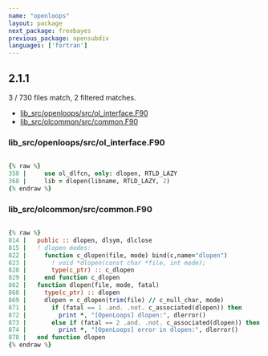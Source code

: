 ```yaml
---
name: "openloops"
layout: package
next_package: freebayes
previous_package: opensubdiv
languages: ['fortran']
---
```

## 2.1.1
3 / 730 files match, 2 filtered matches.

 - [lib_src/openloops/src/ol_interface.F90](#lib_srcopenloopssrcol_interfacef90)
 - [lib_src/olcommon/src/common.F90](#lib_srcolcommonsrccommonf90)

### lib_src/openloops/src/ol_interface.F90

```fortran

{% raw %}
350 |     use ol_dlfcn, only: dlopen, RTLD_LAZY
368 |     lib = dlopen(libname, RTLD_LAZY, 2)
{% endraw %}

```
### lib_src/olcommon/src/common.F90

```fortran

{% raw %}
814 |   public :: dlopen, dlsym, dlclose
815 |   ! dlopen modes:
822 |     function c_dlopen(file, mode) bind(c,name="dlopen")
823 |       ! void *dlopen(const char *file, int mode);
828 |       type(c_ptr) :: c_dlopen
829 |     end function c_dlopen
862 |   function dlopen(file, mode, fatal)
868 |     type(c_ptr) :: dlopen
869 |     dlopen = c_dlopen(trim(file) // c_null_char, mode)
871 |       if (fatal == 1 .and. .not. c_associated(dlopen)) then
872 |         print *, "[OpenLoops] dlopen:", dlerror()
873 |       else if (fatal == 2 .and. .not. c_associated(dlopen)) then
874 |         print *, "[OpenLoops] error in dlopen:", dlerror()
878 |   end function dlopen
{% endraw %}

```